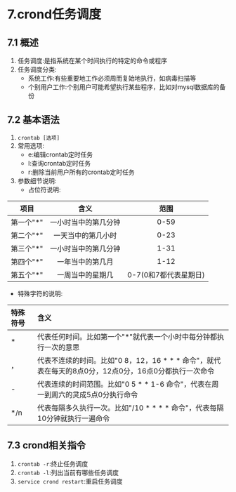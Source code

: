 # 7.crond任务调度
## 7.1 概述
1. 任务调度:是指系统在某个时间执行的特定的命令或程序
2. 任务调度分类:
   - 系统工作:有些重要地工作必须周而复始地执行，如病毒扫描等
   - 个别用户工作:个别用户可能希望执行某些程序，比如对mysql数据库的备份
## 7.2 基本语法
1. `crontab [选项]`
2. 常用选项:
   - e:编辑crontab定时任务
   - l:查询crontab定时任务
   - r:删除当前用户所有的crontab定时任务
3. 参数细节说明:
   - 占位符说明:

| 项目 | 含义 | 范围 |
| :---: | :---: | :---: |
| 第一个"*" | 一小时当中的第几分钟 | 0-59 |
| 第二个"*" | 一天当中的第几小时 | 0-23 |
| 第三个"*" | 一小时当中的第几分钟 | 1-31 |
| 第四个"*" | 一年当中的第几月 | 1-12 |
| 第五个"*" | 一周当中的星期几 | 0-7(0和7都代表星期日) |

   - 特殊字符的说明:

| 特殊符号 | 含义 |
| :--- | :--- |
| * | 代表任何时间。比如第一个"*"就代表一个小时中每分钟都执行一次的意思 |
| ， | 代表不连续的时间。比如"0 8，12，16 * * * 命令"，就代表在每天的8点0分，12点0分，16点0分都执行一次命令 |
| - | 代表连续的时间范围。比如"0 5 * * 1-6 命令"，代表在周一到周六的灵成5点0分执行命令 |
| */n | 代表每隔多久执行一次。比如"/10 * * * * 命令"，代表每隔10分钟就执行一遍命令 |
## 7.3 crond相关指令
1. `crontab -r`:终止任务调度
2. `crontab -l`:列出当前有哪些任务调度
3. `service crond restart`:重启任务调度
